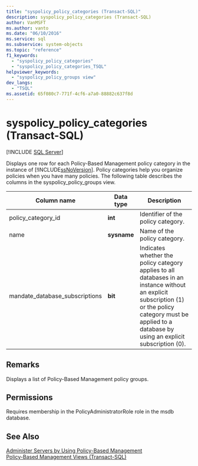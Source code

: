 ```yaml
---
title: "syspolicy_policy_categories (Transact-SQL)"
description: syspolicy_policy_categories (Transact-SQL)
author: VanMSFT
ms.author: vanto
ms.date: "06/10/2016"
ms.service: sql
ms.subservice: system-objects
ms.topic: "reference"
f1_keywords:
  - "syspolicy_policy_categories"
  - "syspolicy_policy_categories_TSQL"
helpviewer_keywords:
  - "syspolicy_policy_groups view"
dev_langs:
  - "TSQL"
ms.assetid: 65f080c7-771f-4cf6-a7a0-88882c637f8d
---
```

# syspolicy_policy_categories (Transact-SQL)
[!INCLUDE [SQL Server](../../includes/applies-to-version/sqlserver.md)]

  Displays one row for each Policy-Based Management policy category in the instance of [!INCLUDE[ssNoVersion](../../includes/ssnoversion-md.md)]. Policy categories help you organize policies when you have many policies. The following table describes the columns in the syspolicy_policy_groups view.  
 
  
|Column name|Data type|Description|  
|-----------------|---------------|-----------------|  
|policy_category_id|**int**|Identifier of the policy category.|  
|name|**sysname**|Name of the policy category.|  
|mandate_database_subscriptions|**bit**|Indicates whether the policy category applies to all databases in an instance without an explicit subscription (1) or the policy category must be applied to a database by using an explicit subscription (0).|  
  
## Remarks  
 Displays a list of Policy-Based Management policy groups.  
  
## Permissions  
 Requires membership in the PolicyAdministratorRole role in the msdb database.  
  
## See Also  
 [Administer Servers by Using Policy-Based Management](../../relational-databases/policy-based-management/administer-servers-by-using-policy-based-management.md)   
 [Policy-Based Management Views &#40;Transact-SQL&#41;](../../relational-databases/system-catalog-views/policy-based-management-views-transact-sql.md)  
  
  
